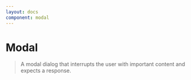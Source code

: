 ```yaml
---
layout: docs
component: modal
---
```


# Modal

> A modal dialog that interrupts the user with important content and expects a response.

<Preview name="modal" />
